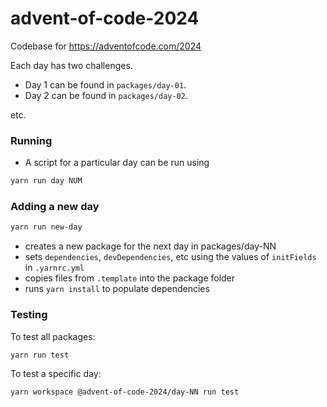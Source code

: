 # advent-of-code-2024

Codebase for https://adventofcode.com/2024

Each day has two challenges.

* Day 1 can be found in `packages/day-01`.
* Day 2 can be found in `packages/day-02`.

etc.

### Running

* A script for a particular day can be run using

```bash
yarn run day NUM
```

### Adding a new day

```bash
yarn run new-day
```

* creates a new package for the next day in packages/day-NN
* sets `dependencies`, `devDependencies`, etc using the values of `initFields`
  in `.yarnrc.yml`
* copies files from `.template` into the package folder
* runs `yarn install` to populate dependencies

### Testing

To test all packages:

```bash
yarn run test
```

To test a specific day:

```bash
yarn workspace @advent-of-code-2024/day-NN run test
```


